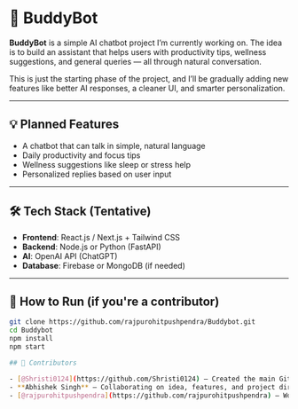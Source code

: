 # 🤖 BuddyBot

**BuddyBot** is a simple AI chatbot project I’m currently working on. The idea is to build an assistant that helps users with productivity tips, wellness suggestions, and general queries — all through natural conversation.

This is just the starting phase of the project, and I’ll be gradually adding new features like better AI responses, a cleaner UI, and smarter personalization.

---

## 💡 Planned Features

- A chatbot that can talk in simple, natural language
- Daily productivity and focus tips
- Wellness suggestions like sleep or stress help
- Personalized replies based on user input

---

## 🛠 Tech Stack (Tentative)

- **Frontend**: React.js / Next.js + Tailwind CSS
- **Backend**: Node.js or Python (FastAPI)
- **AI**: OpenAI API (ChatGPT)
- **Database**: Firebase or MongoDB (if needed)

---

## 🚀 How to Run (if you're a contributor)

```bash
git clone https://github.com/rajpurohitpushpendra/Buddybot.git
cd Buddybot
npm install
npm start

## 👥 Contributors

- [@Shristi0124](https://github.com/Shristi0124) – Created the main GitHub repo 
- **Abhishek Singh** – Collaborating on idea, features, and project direction 
- [@rajpurohitpushpendra](https://github.com/rajpurohitpushpendra) – Working on setup, code structure, and UI  


